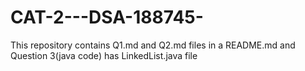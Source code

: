 # CAT-2---DSA-188745-
This repository contains Q1.md and Q2.md files in a README.md and Question 3(java code) has LinkedList.java file
